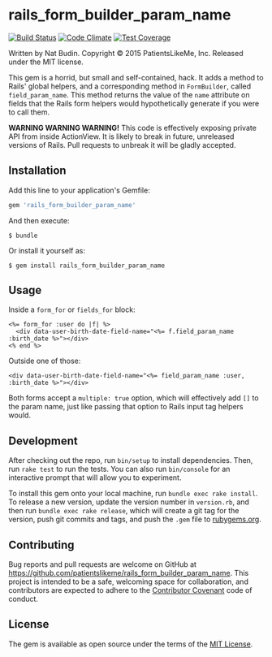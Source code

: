 # rails_form_builder_param_name

[![Build Status](https://travis-ci.org/patientslikeme/rails_form_builder_param_name.svg)](https://travis-ci.org/patientslikeme/rails_form_builder_param_name) [![Code Climate](https://codeclimate.com/github/patientslikeme/rails_form_builder_param_name/badges/gpa.svg)](https://codeclimate.com/github/patientslikeme/rails_form_builder_param_name) [![Test Coverage](https://codeclimate.com/github/patientslikeme/rails_form_builder_param_name/badges/coverage.svg)](https://codeclimate.com/github/patientslikeme/rails_form_builder_param_name/coverage)

Written by Nat Budin.  Copyright &copy; 2015 PatientsLikeMe, Inc.  Released under the MIT license.

This gem is a horrid, but small and self-contained, hack.  It adds a method to Rails' global helpers, and a corresponding method in `FormBuilder`, called `field_param_name`.  This method returns the value of the `name` attribute on fields that the Rails form helpers would hypothetically generate if you were to call them.

**WARNING WARNING WARNING!**  This code is effectively exposing private API from inside ActionView.  It is likely to break in future, unreleased versions of Rails.  Pull requests to unbreak it will be gladly accepted.

## Installation

Add this line to your application's Gemfile:

```ruby
gem 'rails_form_builder_param_name'
```

And then execute:

    $ bundle

Or install it yourself as:

    $ gem install rails_form_builder_param_name

## Usage

Inside a `form_for` or `fields_for` block:

```erb
<%= form_for :user do |f| %>
  <div data-user-birth-date-field-name="<%= f.field_param_name :birth_date %>"></div>
<% end %>
```

Outside one of those:

```erb
<div data-user-birth-date-field-name="<%= field_param_name :user, :birth_date %>"></div>
```

Both forms accept a `multiple: true` option, which will effectively add `[]` to the param name, just like passing that option to Rails input tag helpers would.

## Development

After checking out the repo, run `bin/setup` to install dependencies. Then, run `rake test` to run the tests. You can also run `bin/console` for an interactive prompt that will allow you to experiment.

To install this gem onto your local machine, run `bundle exec rake install`. To release a new version, update the version number in `version.rb`, and then run `bundle exec rake release`, which will create a git tag for the version, push git commits and tags, and push the `.gem` file to [rubygems.org](https://rubygems.org).

## Contributing

Bug reports and pull requests are welcome on GitHub at https://github.com/patientslikeme/rails_form_builder_param_name. This project is intended to be a safe, welcoming space for collaboration, and contributors are expected to adhere to the [Contributor Covenant](contributor-covenant.org) code of conduct.


## License

The gem is available as open source under the terms of the [MIT License](http://opensource.org/licenses/MIT).

